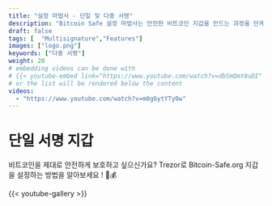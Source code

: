 ```yaml
---
title: "설정 마법사 - 단일 및 다중 서명"
description: "Bitcoin Safe 설정 마법사는 안전한 비트코인 지갑을 만드는 과정을 단계별로 안내합니다"
draft: false
tags: [  "Multisignature","Features"]
images: ["logo.png"]
keywords: ["다중 서명"]
weight: 20
# embedding videos can be done with 
# {{< youtube-embed link="https://www.youtube.com/watch?v=dbSmQmt0uDI" >}}
# or the list will be rendered below the content
videos:
  - "https://www.youtube.com/watch?v=m0g6ytYTy0w"
---
```



# 단일 서명 지갑

비트코인을 제대로 안전하게 보호하고 싶으신가요? Trezor로 Bitcoin-Safe.org 지갑을 설정하는 방법을 알아보세요 ! 🔐💰


{{< youtube-gallery >}}